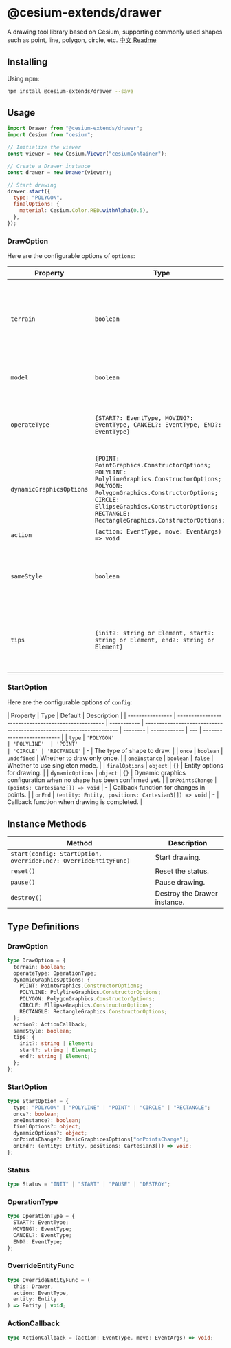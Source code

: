 # @cesium-extends/drawer

A drawing tool library based on Cesium, supporting commonly used shapes such as point, line, polygon, circle, etc.
[中文 Readme](./README_CN.md)

## Installing

Using npm:

```bash
npm install @cesium-extends/drawer --save
```

## Usage

```javascript
import Drawer from "@cesium-extends/drawer";
import Cesium from "cesium";

// Initialize the viewer
const viewer = new Cesium.Viewer("cesiumContainer");

// Create a Drawer instance
const drawer = new Drawer(viewer);

// Start drawing
drawer.start({
  type: "POLYGON",
  finalOptions: {
    material: Cesium.Color.RED.withAlpha(0.5),
  },
});
```

### DrawOption

Here are the configurable options of `options`:

| Property                 | Type                                                                                                                                                                                                                                  | Default                                                                                                                   | Description                                                                              |
| ------------------------ | ------------------------------------------------------------------------------------------------------------------------------------------------------------------------------------------------------------------------------------- | ------------------------------------------------------------------------------------------------------------------------- | ---------------------------------------------------------------------------------------- |
| `terrain`                | `boolean`                                                                                                                                                                                                                             | `false`                                                                                                                   | Whether to enable terrain mode, which requires the browser to support terrain selection. |
| `model`                  | `boolean`                                                                                                                                                                                                                             | `false`                                                                                                                   | Whether to enable draw point on model.                                                   |
| `operateType`            | `{START?: EventType, MOVING?: EventType, CANCEL?: EventType, END?: EventType}`                                                                                                                                                        | `{ START: LEFT_CLICK, MOVING: MOUSE_MOVE, CANCEL: RIGHT_CLICK, END: LEFT_DOUBLE_CLICK }`                                  | Operation types.                                                                         |
| `dynamicGraphicsOptions` | `{POINT: PointGraphics.ConstructorOptions; POLYLINE: PolylineGraphics.ConstructorOptions; POLYGON: PolygonGraphics.ConstructorOptions; CIRCLE: EllipseGraphics.ConstructorOptions; RECTANGLE: RectangleGraphics.ConstructorOptions;}` | -                                                                                                                         | Dynamic graphics configuration when no shape has been confirmed yet.                     |
| `action`                 | `(action: EventType, move: EventArgs) => void`                                                                                                                                                                                        | -                                                                                                                         | Mouse event callback.                                                                    |
| `sameStyle`              | `boolean`                                                                                                                                                                                                                             | `true`                                                                                                                    | Whether to use the same style when drawing multiple shapes.                              |
| `tips`                   | `{init?: string or Element, start?: string or Element, end?: string or Element}`                                                                                                                                                      | `{ init: 'Click to draw', start: 'LeftClick to add a point, rightClick remove point, doubleClick end drawing', end: '' }` | Custom mouse movement tips during editing.                                               |

### StartOption

Here are the configurable options of `config`:

| Property         | Type                                                | Default     | Description                                                          |
| ---------------- | --------------------------------------------------- | ----------- | -------------------------------------------------------------------- | -------- | ------------ | --- | -------------------------- |
| `type`           | `'POLYGON'                                          | 'POLYLINE'  | 'POINT'                                                              | 'CIRCLE' | 'RECTANGLE'` | -   | The type of shape to draw. |
| `once`           | `boolean`                                           | `undefined` | Whether to draw only once.                                           |
| `oneInstance`    | `boolean`                                           | `false`     | Whether to use singleton mode.                                       |
| `finalOptions`   | `object`                                            | `{}`        | Entity options for drawing.                                          |
| `dynamicOptions` | `object`                                            | `{}`        | Dynamic graphics configuration when no shape has been confirmed yet. |
| `onPointsChange` | `(points: Cartesian3[]) => void`                    | -           | Callback function for changes in points.                             |
| `onEnd`          | `(entity: Entity, positions: Cartesian3[]) => void` | -           | Callback function when drawing is completed.                         |

## Instance Methods

| Method                                                          | Description                  |
| --------------------------------------------------------------- | ---------------------------- |
| `start(config: StartOption, overrideFunc?: OverrideEntityFunc)` | Start drawing.               |
| `reset()`                                                       | Reset the status.            |
| `pause()`                                                       | Pause drawing.               |
| `destroy()`                                                     | Destroy the Drawer instance. |

## Type Definitions

### DrawOption

```typescript
type DrawOption = {
  terrain: boolean;
  operateType: OperationType;
  dynamicGraphicsOptions: {
    POINT: PointGraphics.ConstructorOptions;
    POLYLINE: PolylineGraphics.ConstructorOptions;
    POLYGON: PolygonGraphics.ConstructorOptions;
    CIRCLE: EllipseGraphics.ConstructorOptions;
    RECTANGLE: RectangleGraphics.ConstructorOptions;
  };
  action?: ActionCallback;
  sameStyle: boolean;
  tips: {
    init?: string | Element;
    start?: string | Element;
    end?: string | Element;
  };
};
```

### StartOption

```typescript
type StartOption = {
  type: "POLYGON" | "POLYLINE" | "POINT" | "CIRCLE" | "RECTANGLE";
  once?: boolean;
  oneInstance?: boolean;
  finalOptions?: object;
  dynamicOptions?: object;
  onPointsChange?: BasicGraphicesOptions["onPointsChange"];
  onEnd?: (entity: Entity, positions: Cartesian3[]) => void;
};
```

### Status

```typescript
type Status = "INIT" | "START" | "PAUSE" | "DESTROY";
```

### OperationType

```typescript
type OperationType = {
  START?: EventType;
  MOVING?: EventType;
  CANCEL?: EventType;
  END?: EventType;
};
```

### OverrideEntityFunc

```typescript
type OverrideEntityFunc = (
  this: Drawer,
  action: EventType,
  entity: Entity
) => Entity | void;
```

### ActionCallback

```typescript
type ActionCallback = (action: EventType, move: EventArgs) => void;
```
